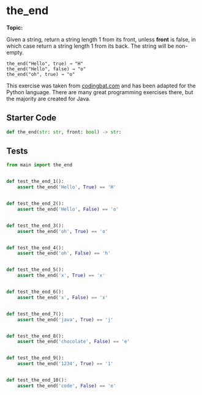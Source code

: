 # the_end
**Topic:** 



Given a string, return a string length 1 from its front, unless <b>front</b> is false, in which case return a string length 1 from its back. The string will be non-empty.

```
the_end("Hello", true) → "H"
the_end("Hello", false) → "o"
the_end("oh", true) → "o"
```

This exercise was taken from [codingbat.com](https://codingbat.com/prob/p162477) and has been adapted for the Python language. There are many great programming exercises there, but the majority are created for Java.

## Starter Code
```python
def the_end(str: str, front: bool) -> str:
```

## Tests
```python
from main import the_end


def test_the_end_1():
    assert the_end('Hello', True) == 'H'


def test_the_end_2():
    assert the_end('Hello', False) == 'o'


def test_the_end_3():
    assert the_end('oh', True) == 'o'


def test_the_end_4():
    assert the_end('oh', False) == 'h'


def test_the_end_5():
    assert the_end('x', True) == 'x'


def test_the_end_6():
    assert the_end('x', False) == 'x'


def test_the_end_7():
    assert the_end('java', True) == 'j'


def test_the_end_8():
    assert the_end('chocolate', False) == 'e'


def test_the_end_9():
    assert the_end('1234', True) == '1'


def test_the_end_10():
    assert the_end('code', False) == 'e'
```
